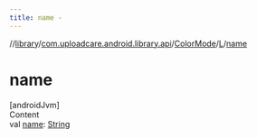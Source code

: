 ```yaml
---
title: name -
---
```

//[library](../../../index.md)/[com.uploadcare.android.library.api](../../index.md)/[ColorMode](../index.md)/[L](index.md)/[name](name.md)



# name  
[androidJvm]  
Content  
val [name](name.md): [String](https://kotlinlang.org/api/latest/jvm/stdlib/kotlin/-string/index.html)  



